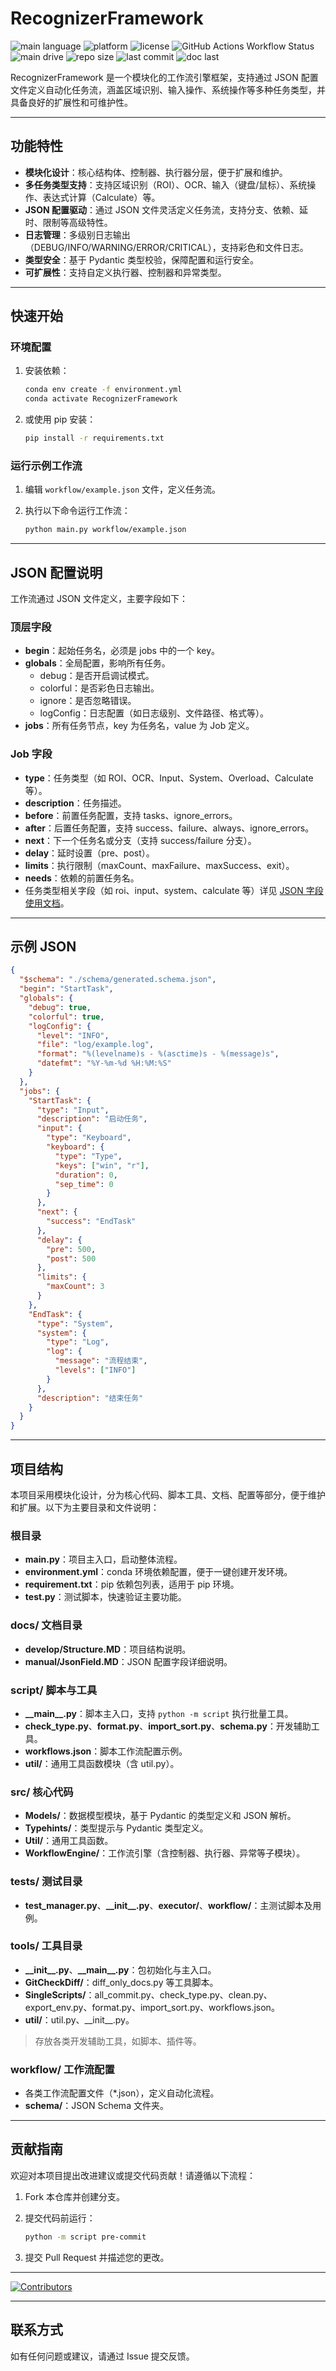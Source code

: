 # RecognizerFramework

![main language](https://img.shields.io/badge/python-3.13-blue?logo=python)
![platform](https://img.shields.io/badge/platform-windows-blueviolet.svg)
![license](https://img.shields.io/github/license/quyansiyuanwang/RecognizerFramework.svg)
![GitHub Actions Workflow Status](https://img.shields.io/github/actions/workflow/status/quyansiyuanwang/RecognizerFramework/checks.yml)
![main drive](https://img.shields.io/badge/drive-json-brightgreen.svg)
![repo size](https://img.shields.io/github/repo-size/quyansiyuanwang/RecognizerFramework)
![last commit](https://img.shields.io/github/last-commit/quyansiyuanwang/RecognizerFramework)
![doc last](https://img.shields.io/badge/docs%20last-2025--07--25-blue.svg)

RecognizerFramework 是一个模块化的工作流引擎框架，支持通过 JSON 配置文件定义自动化任务流，涵盖区域识别、输入操作、系统操作等多种任务类型，并具备良好的扩展性和可维护性。

---

## 功能特性

- **模块化设计**：核心结构体、控制器、执行器分层，便于扩展和维护。
- **多任务类型支持**：支持区域识别（ROI）、OCR、输入（键盘/鼠标）、系统操作、表达式计算（Calculate）等。
- **JSON 配置驱动**：通过 JSON 文件灵活定义任务流，支持分支、依赖、延时、限制等高级特性。
- **日志管理**：多级别日志输出（DEBUG/INFO/WARNING/ERROR/CRITICAL），支持彩色和文件日志。
- **类型安全**：基于 Pydantic 类型校验，保障配置和运行安全。
- **可扩展性**：支持自定义执行器、控制器和异常类型。

---

## 快速开始

### 环境配置

1. 安装依赖：

   ```bash
   conda env create -f environment.yml
   conda activate RecognizerFramework
   ```

2. 或使用 pip 安装：

   ```bash
   pip install -r requirements.txt
   ```

### 运行示例工作流

1. 编辑 `workflow/example.json` 文件，定义任务流。
2. 执行以下命令运行工作流：

   ```bash
   python main.py workflow/example.json
   ```

---

## JSON 配置说明

工作流通过 JSON 文件定义，主要字段如下：

### 顶层字段

- **begin**：起始任务名，必须是 jobs 中的一个 key。
- **globals**：全局配置，影响所有任务。
  - debug：是否开启调试模式。
  - colorful：是否彩色日志输出。
  - ignore：是否忽略错误。
  - logConfig：日志配置（如日志级别、文件路径、格式等）。
- **jobs**：所有任务节点，key 为任务名，value 为 Job 定义。

### Job 字段

- **type**：任务类型（如 ROI、OCR、Input、System、Overload、Calculate 等）。
- **description**：任务描述。
- **before**：前置任务配置，支持 tasks、ignore_errors。
- **after**：后置任务配置，支持 success、failure、always、ignore_errors。
- **next**：下一个任务名或分支（支持 success/failure 分支）。
- **delay**：延时设置（pre、post）。
- **limits**：执行限制（maxCount、maxFailure、maxSuccess、exit）。
- **needs**：依赖的前置任务名。
- 任务类型相关字段（如 roi、input、system、calculate 等）详见 [JSON 字段使用文档](doc/manual/JsonField.MD)。

---

## 示例 JSON

```json
{
  "$schema": "./schema/generated.schema.json",
  "begin": "StartTask",
  "globals": {
    "debug": true,
    "colorful": true,
    "logConfig": {
      "level": "INFO",
      "file": "log/example.log",
      "format": "%(levelname)s - %(asctime)s - %(message)s",
      "datefmt": "%Y-%m-%d %H:%M:%S"
    }
  },
  "jobs": {
    "StartTask": {
      "type": "Input",
      "description": "启动任务",
      "input": {
        "type": "Keyboard",
        "keyboard": {
          "type": "Type",
          "keys": ["win", "r"],
          "duration": 0,
          "sep_time": 0
        }
      },
      "next": {
        "success": "EndTask"
      },
      "delay": {
        "pre": 500,
        "post": 500
      },
      "limits": {
        "maxCount": 3
      }
    },
    "EndTask": {
      "type": "System",
      "system": {
        "type": "Log",
        "log": {
          "message": "流程结束",
          "levels": ["INFO"]
        }
      },
      "description": "结束任务"
    }
  }
}
```

---

## 项目结构

本项目采用模块化设计，分为核心代码、脚本工具、文档、配置等部分，便于维护和扩展。以下为主要目录和文件说明：

### 根目录

- **main.py**：项目主入口，启动整体流程。
- **environment.yml**：conda 环境依赖配置，便于一键创建开发环境。
- **requirement.txt**：pip 依赖包列表，适用于 pip 环境。
- **test.py**：测试脚本，快速验证主要功能。

### docs/ 文档目录

- **develop/Structure.MD**：项目结构说明。
- **manual/JsonField.MD**：JSON 配置字段详细说明。

### script/ 脚本与工具

- **\_\_main\_\_.py**：脚本主入口，支持 `python -m script` 执行批量工具。
- **check_type.py**、**format.py**、**import_sort.py**、**schema.py**：开发辅助工具。
- **workflows.json**：脚本工作流配置示例。
- **util/**：通用工具函数模块（含 util.py）。

### src/ 核心代码

- **Models/**：数据模型模块，基于 Pydantic 的类型定义和 JSON 解析。
- **Typehints/**：类型提示与 Pydantic 类型定义。
- **Util/**：通用工具函数。
- **WorkflowEngine/**：工作流引擎（含控制器、执行器、异常等子模块）。

### tests/ 测试目录

- **test_manager.py**、**\_\_init\_\_.py**、**executor/**、**workflow/**：主测试脚本及用例。

### tools/ 工具目录

- **\_\_init\_\_.py**、**\_\_main\_\_.py**：包初始化与主入口。
- **GitCheckDiff/**：diff_only_docs.py 等工具脚本。
- **SingleScripts/**：all_commit.py、check_type.py、clean.py、export_env.py、format.py、import_sort.py、workflows.json。
- **util/**：util.py、\_\_init\_\_.py。

> 存放各类开发辅助工具，如脚本、插件等。

### workflow/ 工作流配置

- 各类工作流配置文件（\*.json），定义自动化流程。
- **schema/**：JSON Schema 文件夹。

---

## 贡献指南

欢迎对本项目提出改进建议或提交代码贡献！请遵循以下流程：

1. Fork 本仓库并创建分支。
2. 提交代码前运行：

   ```bash
   python -m script pre-commit
   ```

3. 提交 Pull Request 并描述您的更改。

---

[![Contributors](https://contrib.rocks/image?repo=quyansiyuanwang/RecognizerFramework)](https://github.com/quyansiyuanwang/RecognizerFramework/graphs/contributors)

---

## 联系方式

如有任何问题或建议，请通过 Issue 提交反馈。

